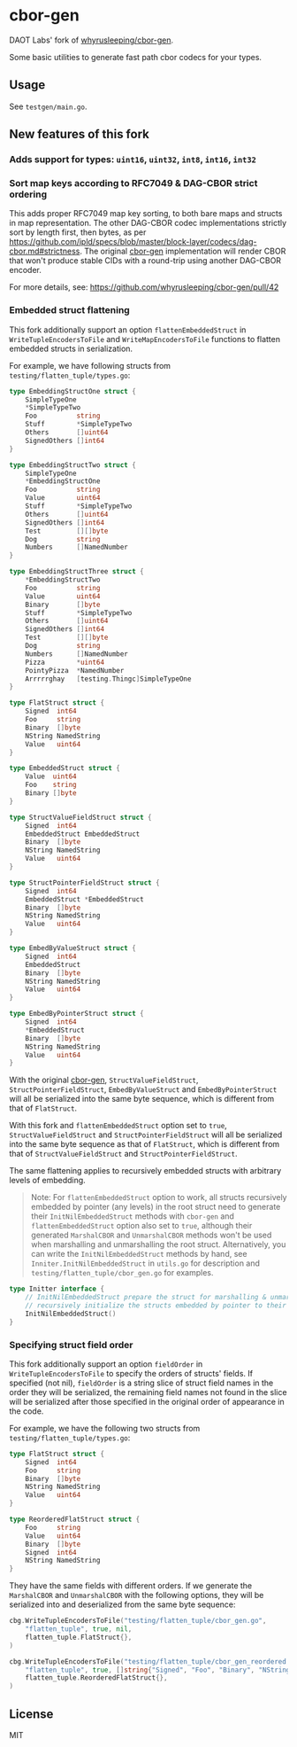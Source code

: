 # cbor-gen

DAOT Labs' fork of [whyrusleeping/cbor-gen](https://github.com/whyrusleeping/cbor-gen).

Some basic utilities to generate fast path cbor codecs for your types.

## Usage

See `testgen/main.go`.

## New features of this fork

### Adds support for types: `uint16`, `uint32`, `int8`, `int16`, `int32`

### Sort map keys according to RFC7049 & DAG-CBOR strict ordering

This adds proper RFC7049 map key sorting, to both bare maps and structs in map representation.
The other DAG-CBOR codec implementations strictly sort by length first, then bytes, as per
https://github.com/ipld/specs/blob/master/block-layer/codecs/dag-cbor.md#strictness.
The original [cbor-gen](https://github.com/whyrusleeping/cbor-gen) implementation will render 
CBOR that won't produce stable CIDs with a round-trip using another DAG-CBOR encoder.

For more details, see: https://github.com/whyrusleeping/cbor-gen/pull/42

### Embedded struct flattening

This fork additionally support an option `flattenEmbeddedStruct` in `WriteTupleEncodersToFile`
and `WriteMapEncodersToFile` functions to flatten embedded structs in serialization.

For example, we have following structs from `testing/flatten_tuple/types.go`:
```go
type EmbeddingStructOne struct {
	SimpleTypeOne
	*SimpleTypeTwo
	Foo          string
	Stuff        *SimpleTypeTwo
	Others       []uint64
	SignedOthers []int64
}

type EmbeddingStructTwo struct {
	SimpleTypeOne
	*EmbeddingStructOne
	Foo          string
	Value        uint64
	Stuff        *SimpleTypeTwo
	Others       []uint64
	SignedOthers []int64
	Test         [][]byte
	Dog          string
	Numbers      []NamedNumber
}

type EmbeddingStructThree struct {
	*EmbeddingStructTwo
	Foo          string
	Value        uint64
	Binary       []byte
	Stuff        *SimpleTypeTwo
	Others       []uint64
	SignedOthers []int64
	Test         [][]byte
	Dog          string
	Numbers      []NamedNumber
	Pizza        *uint64
	PointyPizza  *NamedNumber
	Arrrrrghay   [testing.Thingc]SimpleTypeOne
}

type FlatStruct struct {
	Signed  int64
	Foo     string
	Binary  []byte
	NString NamedString
	Value   uint64
}

type EmbeddedStruct struct {
	Value  uint64
	Foo    string
	Binary []byte
}

type StructValueFieldStruct struct {
	Signed  int64
	EmbeddedStruct EmbeddedStruct
	Binary  []byte
	NString NamedString
	Value   uint64
}

type StructPointerFieldStruct struct {
	Signed  int64
	EmbeddedStruct *EmbeddedStruct
	Binary  []byte
	NString NamedString
	Value   uint64
}

type EmbedByValueStruct struct {
	Signed  int64
	EmbeddedStruct
	Binary  []byte
	NString NamedString
	Value   uint64
}

type EmbedByPointerStruct struct {
	Signed  int64
	*EmbeddedStruct
	Binary  []byte
	NString NamedString
	Value   uint64
}
```

With the original [cbor-gen](https://github.com/whyrusleeping/cbor-gen), `StructValueFieldStruct`, 
`StructPointerFieldStruct`, `EmbedByValueStruct` and `EmbedByPointerStruct` will all be serialized
into the same byte sequence, which is different from that of `FlatStruct`.

With this fork and `flattenEmbeddedStruct` option set to `true`, `StructValueFieldStruct` and 
`StructPointerFieldStruct` will all be serialized into the same byte sequence as that of 
`FlatStruct`, which is different from that of `StructValueFieldStruct` and `StructPointerFieldStruct`.

The same flattening applies to recursively embedded structs with arbitrary levels of embedding.

> Note: For `flattenEmbeddedStruct` option to work, all structs recursively embedded by pointer
> (any levels) in the root struct need to generate their `InitNilEmbeddedStruct` methods with 
> `cbor-gen` and `flattenEmbeddedStruct` option also set to `true`, although their generated
> `MarshalCBOR` and `UnmarshalCBOR` methods won't be used when marshalling and unmarshalling the
> root struct. Alternatively, you can write the `InitNilEmbeddedStruct` methods by hand, see 
> `Inniter.InitNilEmbeddedStruct` in `utils.go` for description and `testing/flatten_tuple/cbor_gen.go`
> for examples.

```go
type Initter interface {
	// InitNilEmbeddedStruct prepare the struct for marshalling & unmarshalling by
	// recursively initialize the structs embedded by pointer to their zero values.
	InitNilEmbeddedStruct()
}
```

### Specifying struct field order

This fork additionally support an option `fieldOrder` in `WriteTupleEncodersToFile` to specify 
the orders of structs' fields. If specified (not nil), `fieldOrder` is a string slice of struct 
field names in the order they will be serialized, the remaining field names not found in the 
slice will be serialized after those specified in the original order of appearance in the code.

For example, we have the following two structs from `testing/flatten_tuple/types.go`:

```go
type FlatStruct struct {
	Signed  int64
	Foo     string
	Binary  []byte
	NString NamedString
	Value   uint64
}

type ReorderedFlatStruct struct {
	Foo     string
	Value   uint64
	Binary  []byte
	Signed  int64
	NString NamedString
}
```

They have the same fields with different orders. If we generate the `MarshalCBOR` and 
`UnmarshalCBOR` with the following options, they will be serialized into and deserialized
from the same byte sequence:

```go
cbg.WriteTupleEncodersToFile("testing/flatten_tuple/cbor_gen.go",
    "flatten_tuple", true, nil,
    flatten_tuple.FlatStruct{},
)

cbg.WriteTupleEncodersToFile("testing/flatten_tuple/cbor_gen_reordered.go",
    "flatten_tuple", true, []string{"Signed", "Foo", "Binary", "NString", "Value"},
    flatten_tuple.ReorderedFlatStruct{},
)
```

## License
MIT
